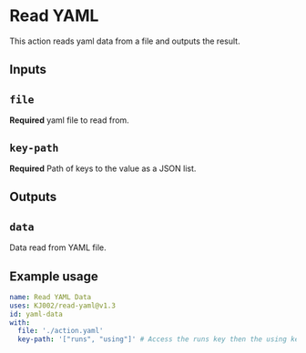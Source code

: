 # Read YAML

This action reads yaml data from a file and outputs the result.

## Inputs

## `file`

**Required** yaml file to read from.

## `key-path`

**Required** Path of keys to the value as a JSON list.

## Outputs

## `data`

Data read from YAML file.

## Example usage

``` yaml
name: Read YAML Data
uses: KJ002/read-yaml@v1.3
id: yaml-data
with:
  file: './action.yaml'
  key-path: '["runs", "using"]' # Access the runs key then the using key and retuns the value.
```

